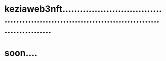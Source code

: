 # keziaweb3nft.......................................................................................................
# soon....
